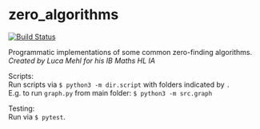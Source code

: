 # zero_algorithms
[![Build Status](https://travis-ci.org/Aculisme/zero_algorithms.svg?branch=master)](https://travis-ci.org/Aculisme/zero_algorithms)  

Programmatic implementations of some common zero-finding algorithms.  
*Created by Luca Mehl for his IB Maths HL IA*

Scripts:  
Run scripts via `$ python3 -m dir.script` with folders indicated by `.`  
E.g. to run `graph.py` from main folder: `$ python3 -m src.graph`

Testing:  
Run via `$ pytest`.
